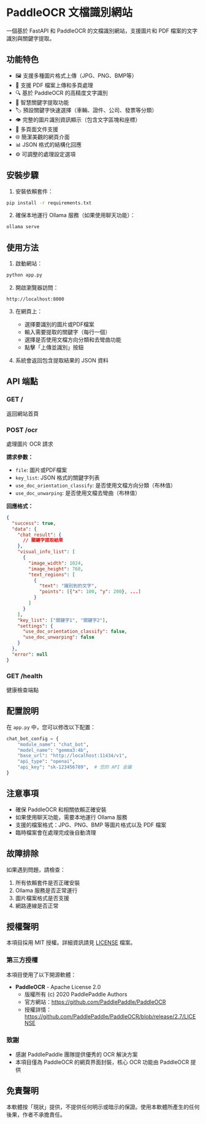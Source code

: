 # PaddleOCR 文檔識別網站

一個基於 FastAPI 和 PaddleOCR 的文檔識別網站，支援圖片和 PDF 檔案的文字識別與關鍵字提取。

## 功能特色

- 🖼️ 支援多種圖片格式上傳（JPG、PNG、BMP等）
- 📄 支援 PDF 檔案上傳和多頁處理
- 🔍 基於 PaddleOCR 的高精度文字識別
- 💬 智慧關鍵字提取功能
- 🏷️ 預設關鍵字快速選擇（車輛、證件、公司、發票等分類）
- 👁️ 完整的圖片識別資訊顯示（包含文字區塊和座標）
- 📑 多頁面文件支援
- 🌐 簡潔美觀的網頁介面
- 📊 JSON 格式的結構化回應
- ⚙️ 可調整的處理設定選項

## 安裝步驟

1. 安裝依賴套件：
```bash
pip install -r requirements.txt
```

2. 確保本地運行 Ollama 服務（如果使用聊天功能）：
```bash
ollama serve
```

## 使用方法

1. 啟動網站：
```bash
python app.py
```

2. 開啟瀏覽器訪問：
```
http://localhost:8000
```

3. 在網頁上：
   - 選擇要識別的圖片或PDF檔案
   - 輸入需要提取的關鍵字（每行一個）
   - 選擇是否使用文檔方向分類和去彎曲功能
   - 點擊「上傳並識別」按鈕

4. 系統會返回包含提取結果的 JSON 資料

## API 端點

### GET /
返回網站首頁

### POST /ocr
處理圖片 OCR 請求

**請求參數：**
- `file`: 圖片或PDF檔案
- `key_list`: JSON 格式的關鍵字列表
- `use_doc_orientation_classify`: 是否使用文檔方向分類（布林值）
- `use_doc_unwarping`: 是否使用文檔去彎曲（布林值）

**回應格式：**
```json
{
  "success": true,
  "data": {
    "chat_result": {
      // 關鍵字提取結果
    },
    "visual_info_list": [
      {
        "image_width": 1024,
        "image_height": 768,
        "text_regions": [
          {
            "text": "識別到的文字",
            "points": [{"x": 100, "y": 200}, ...]
          }
        ]
      }
    ],
    "key_list": ["關鍵字1", "關鍵字2"],
    "settings": {
      "use_doc_orientation_classify": false,
      "use_doc_unwarping": false
    }
  },
  "error": null
}
```

### GET /health
健康檢查端點

## 配置說明

在 `app.py` 中，您可以修改以下配置：

```python
chat_bot_config = {
    "module_name": "chat_bot",
    "model_name": "gemma3:4b",
    "base_url": "http://localhost:11434/v1",
    "api_type": "openai",
    "api_key": "sk-123456789",  # 您的 API 金鑰
}
```

## 注意事項

- 確保 PaddleOCR 和相關依賴正確安裝
- 如果使用聊天功能，需要本地運行 Ollama 服務
- 支援的檔案格式：JPG、PNG、BMP 等圖片格式以及 PDF 檔案
- 臨時檔案會在處理完成後自動清理

## 故障排除

如果遇到問題，請檢查：
1. 所有依賴套件是否正確安裝
2. Ollama 服務是否正常運行
3. 圖片檔案格式是否支援
4. 網路連線是否正常

## 授權聲明

本項目採用 MIT 授權。詳細資訊請見 [LICENSE](LICENSE) 檔案。

### 第三方授權

本項目使用了以下開源軟體：

- **PaddleOCR** - Apache License 2.0
  - 版權所有 (c) 2020 PaddlePaddle Authors
  - 官方網站：https://github.com/PaddlePaddle/PaddleOCR
  - 授權詳情：https://github.com/PaddlePaddle/PaddleOCR/blob/release/2.7/LICENSE

### 致謝

- 感謝 PaddlePaddle 團隊提供優秀的 OCR 解決方案
- 本項目僅為 PaddleOCR 的網頁界面封裝，核心 OCR 功能由 PaddleOCR 提供

## 免責聲明

本軟體按「現狀」提供，不提供任何明示或暗示的保證。使用本軟體所產生的任何後果，作者不承擔責任。